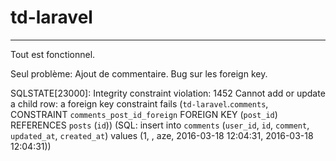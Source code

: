 # td-laravel

_______

Tout est fonctionnel.

Seul problème: Ajout de commentaire. Bug sur les foreign key.

SQLSTATE[23000]: Integrity constraint violation: 1452 Cannot add or update a child row: a foreign key constraint fails (`td-laravel`.`comments`, CONSTRAINT `comments_post_id_foreign` FOREIGN KEY (`post_id`) REFERENCES `posts` (`id`)) (SQL: insert into `comments` (`user_id`, `id`, `comment`, `updated_at`, `created_at`) values (1, , aze, 2016-03-18 12:04:31, 2016-03-18 12:04:31))

